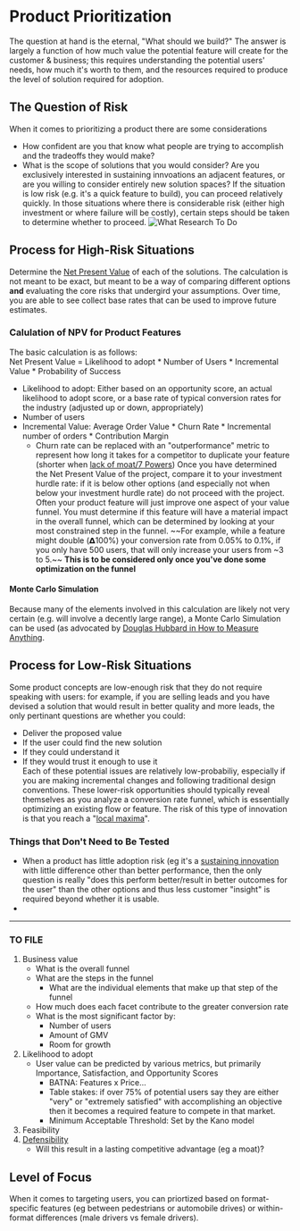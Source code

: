 # Product Prioritization
The question at hand is the eternal, "What should we build?"  The answer is largely a function of how much value the potential feature will create for the customer & business; this requires understanding the potential users' needs, how much it's worth to them, and the resources required to produce the level of solution required for adoption.
## The Question of Risk
When it comes to prioritizing a product there are some considerations 
+ How confident are you that know what people are trying to accomplish and the tradeoffs they would make?
+ What is the scope of solutions that you would consider? Are you exclusively interested in sustaining innvoations an adjacent features, or are you willing to consider entirely new solution spaces?
If the situation is low risk (e.g. it's a quick feature to build), you can proceed relatively quickly. In those situations where there is considerable risk (either high investment or where failure will be costly), certain steps should be taken to determine whether to proceed. 
![What Research To Do](https://user-images.githubusercontent.com/1085160/93368945-a1782600-f81c-11ea-94d7-492a000e7a9c.png)
## Process for High-Risk Situations
Determine the [Net Present Value](https://github.com/charlesrogers/product_research/blob/master/research_resources/research_frameworks.md#net-present-value) of each of the solutions.
The calculation is not meant to be exact, but meant to be a way of comparing different options **and** evaluating the core risks that undergird your assumptions.
Over time, you are able to see collect base rates that can be used to improve future estimates.
### Calulation of NPV for Product Features
The basic calculation is as follows:  
Net Present Value = Likelihood to adopt * Number of Users * Incremental Value * Probability of Success 
+ Likelihood to adopt: Either based on an opportunity score, an actual likelihood to adopt score, or a base rate of typical conversion rates for the industry (adjusted up or down, appropriately)
+ Number of users
+ Incremental Value: Average Order Value * Churn Rate * Incremental number of orders * Contribution Margin
  + Churn rate can be replaced with an "outperformance" metric to represent how long it takes for a competitor to duplicate your feature (shorter when [lack of moat/7 Powers](https://github.com/charlesrogers/product_research/blob/master/research_resources/research_frameworks.md#7-powers))
Once you have determined the Net Present Value of the project, compare it to your investment hurdle rate: if it is below other options (and especially not when below your investment hurdle rate) do not proceed with the project.  
Often your product feature will just improve one aspect of your value funnel. You must determine if this feature will have a material impact in the overall funnel, which can be determined by looking at your most constrained step in the funnel. ~~For example, while a feature might double (𝝙100%) your conversion rate from 0.05% to 0.1%, if you only have 500 users, that will only increase your users from ~3 to 5.~~ **This is to be considered only once you've done some optimization on the funnel**
#### Monte Carlo Simulation
Because many of the elements involved in this calculation are likely not very certain (e.g. will involve a decently large range), a Monte Carlo Simulation can be used (as advocated by [Douglas Hubbard in How to Measure Anything](https://github.com/charlesrogers/product_research/blob/master/research_resources/Hubbard-How_to_measure_anything.md#montecarlo-simulation-for-npv-calculations).
## Process for Low-Risk Situations
Some product concepts are low-enough risk that they do not require speaking with users: for example, if you are selling leads and you have devised a solution that would result in better quality and more leads, the only pertinant questions are whether you could:
+ Deliver the proposed value
+ If the user could find the new solution
+ If they could understand it
+ If they would trust it enough to use it  
Each of these potential issues are relatively low-probabiliy, especially if you are making incremental changes and following traditional design conventions.
These lower-risk opportunities should typically reveal themselves as you analyze a conversion rate funnel, which is essentially optimizing an existing flow or feature. The risk of this type of innovation is that you reach a "[local maxima](https://github.com/charlesrogers/product_research/blob/master/research_resources/research_frameworks.md#local-maxima)".
### Things that Don't Need to Be Tested
+ When a product has little adoption risk (eg it's a [sustaining innovation](https://github.com/charlesrogers/product_research/blob/master/research_resources/research_frameworks.md#sustaining-innovations) with little difference other than better performance, then the only question is really "does this perform better/result in better outcomes for the user" than the other options and thus less customer "insight" is required beyond whether it is usable.
+ 
---
### TO FILE

1. Business value
    + What is the overall funnel
     + What are the steps in the funnel
       + What are the individual elements that make up that step of the funnel
   + How much does each facet contribute to the greater conversion rate
   + What is the most significant factor by:
     + Number of users
     + Amount of GMV
     + Room for growth
1. Likelihood to adopt
   + User value can be predicted by various metrics, but primarily Importance, Satisfaction, and Opportunity Scores
     + BATNA: Features x Price...
     + Table stakes: if over 75% of potential users say they are either "very" or "extremely satisfied" with accomplishing an objective then it becomes a required feature to compete in that market.
     + Minimum Acceptable Threshold: Set by the Kano model
1. Feasibility
1. [Defensibility](https://github.com/charlesrogers/product_research/blob/master/research_resources/Helmer-Seven_powers.md)
    + Will this result in a lasting competitive advantage (eg a moat)?

## Level of Focus
When it comes to targeting users, you can priortized based on format-specific features (eg between pedestrians or automobile drives) or within-format differences (male drivers vs female drivers).
